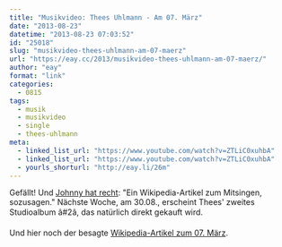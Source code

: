 ```yaml
---
title: "Musikvideo: Thees Uhlmann - Am 07. März"
date: "2013-08-23"
datetime: "2013-08-23 07:03:52"
id: "25018"
slug: "musikvideo-thees-uhlmann-am-07-maerz"
url: "https://eay.cc/2013/musikvideo-thees-uhlmann-am-07-maerz/"
author: "eay"
format: "link"
categories:
  - 0815
tags:
  - musik
  - musikvideo
  - single
  - thees-uhlmann
meta:
  - linked_list_url: "https://www.youtube.com/watch?v=ZTLiC0xuhbA"
  - linked_list_url: "https://www.youtube.com/watch?v=ZTLiC0xuhbA"
  - yourls_shorturl: "http://eay.li/26m"
---
```


Gefällt! Und [Johnny hat recht](http://www.spreeblick.com/2013/08/23/thees-uhlmann-am-7-marz/): "Ein Wikipedia-Artikel zum Mitsingen, sozusagen." Nächste Woche, am 30.08., erscheint Thees' zweites Studioalbum â#2â, das natürlich direkt gekauft wird.

Und hier noch der besagte [Wikipedia-Artikel zum 07. März](http://de.m.wikipedia.org/wiki/7._M%C3%A4rz).
